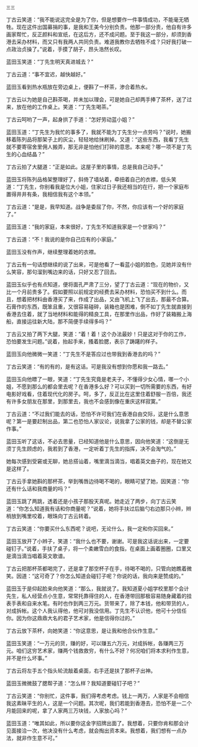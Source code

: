     三三 

   丁古云笑道：“我不能说这完全是为了你，但是想要作一件事情成功，不能毫无牺牲。现在这件出国募捐的事，是我和王美今分别负责。他那一部分责，他自有许多画家帮忙，反正颜料和宣纸，在这后方，还不成问题。至于我这一部分，却须到香港去采办材料，而又只有我两人共同负责。难道我教你去牺牲不成？只好我打破一点政治贞操了。”说着，手摸了胡子，昂头浩然长叹。

   蓝田玉笑道：“丁先生明天真进城去？”

   丁古云道：“事不宜迟，越快越好。”

   蓝田玉看到热水瓶放在旁边桌上，便斟了一杯茶，渗合着热水。

   丁古云以为她是自己斟茶喝，并未加以理会，可是她自己却两手捧了茶杯，送了过来，放在他的工作桌上。笑道：“丁先生喝茶。”

   丁古云呵哟了一声，起身拱了手道：“怎好劳动蓝小姐？”

   蓝田玉道：“丁先生为我忙的事多了，我就不能为丁先生分一点劳吗？”说时，她搬移着陈列品将那架子上的灰尘，轻轻地给抹刷掉。又道：“这些东西，我看丁先生就不要寄宿舍里佣人搬弄，那无非是怕他们打碎的意思。本来呢？哪一项不是丁先生的心血结晶？”

   丁古云拍了大腿道：“正是如此。这屋子里的事情，总是我自己动手。”

   蓝田玉将陈列品格架整理好了，斜倚了墙站着，牵扭着自己的衣襟，低头笑道：“丁先生，你别看我是位大小姐，住家过日子我还相当的在行，把一个家庭布置得井井有条，我相信我有这个本领。”

   丁古云道：“是是，我早知道。战争是委屈了你，不然，你应该有一个好的家庭了。”

   蓝田玉道：“我的家庭，本来很好，丁先生不知道我家是一个世家吗？”

   丁古云道：“不！我说的是你自己应有的小家庭。”

   蓝田玉没有作声，继续整理着她的衣襟。

   丁古云有一句话想继续的说了出来，可是他看了一看蓝小姐的脸色，见她并没有什么笑容，那句溜到嘴边来的话，只好又忍了回去。

   蓝田玉似乎也有点知道，便将面孔严肃了三分，望了丁古云道：“现在的物价，又比一个月前贵多了。假如要照以前规定的经费去采办材料，恐怕买不到什么。而且，想着把材料由香港买了来，作成了出品，又由飞机上飞了出去，那最不合算。石膏作的东西，既笨且重，又很容易碰碎，装箱也是困难，倒不如丁先生就直接到香港去住着，就了当地材料和能得的精良工具，在那里作出品，作好了装箱搬上海船，直接运往新大陆，那不简便手续得多吗？”

   丁古云又拍了两下大腿，笑道：“着！着！这个办法最妙！只是这对于你的工作，恐怕要发生问题。”说着，抬起手来，搔着脸腮，表示了踌躇的样子。

   蓝田玉向他微微一笑道：“丁先生不是答应过也带我到香港去的吗？”

   丁古云笑道：“有的有的，是有这话。可是我没有想到你愿和我一路去。”

   蓝田玉向他瞟了一眼，笑道：“丁先生究竟是老夫子，不懂得少女心情，哪一个小姐，不愿到那么的都会里去呢？在香港多么好？可以买到一切所需要的东西，有好电影好戏看，住着现代化的房子。呵，多了，反正比在这里住着舒服一百倍，我还有许多女朋友在那里，到那里去，我也不会感到像在重庆这样寂寞。”

   丁古云道：“不过我们能去的话，恐怕不许可我们在香港自由交际，这是什么意思呢？第一是要赶制出品，第二也恐怕人家议论，说我拿了公家的钱，却是不替公家作事。”

   蓝田玉听了这话，不必去思量，已经知道他是什么意思，因向他笑道：“这倒是无须丁先生顾虑的，我若到了香港，一定听着丁先生的指挥，决不会淘气的。”

   她每次感到受窘或无聊，她总搭讪着，嘴里滴当滴当，唱着英文曲子的，现在她又是这样了。

   丁古云手拿她斟的那杯茶，举到嘴唇边待喝不喝的，眼睛可望了她，因笑道：“你还有什么话和我商量的吗？”

   蓝田玉跳了两跳，透着还是小孩子那股天真呢。她走近了两步，向丁古云笑道：“你怎么知道我有话和你商量呢？”说着，她将手扶过后脑勺右边那只小辫，辫梢放到嘴里咬着，眼珠向丁古云转着。

   丁古云笑道：“你要买什么东西呢？说吧，无论什么，我一定和你买回来。”

   蓝田玉放开了小辫子，笑道：“我什么也不要，谢谢。可是我这话说出来，一定要碰钉子。”说着，手扶了桌子，将一个柔嫩雪白的食指，在桌面上画着圈圈，口里又是滴当滴当唱着英文歌谱。

   丁古云把那杯茶都喝完了，还是拿了那空杯子在手，待喝不喝的，只管向她瞧着微笑。因道：“这可奇了？你怎么知道会碰钉子呢？你说的话，我向来是赞成的。”

   蓝田玉于是仰起脸来向他笑道：“那么，我就说了。我知道夏小姐学校里那个会计先生，私人经营点小生意，常常托靠得住的人，在香港带回那极容易随身藏着的挂表手表和自来水笔。有时也作到两三万元。货带来了，除了本钱，他和带货的人，对成拆帐。这个人我认得他，他可对我没信用。丁先生不认识他，他可十分信任你。因为你这鼎鼎大名的君子艺术家，他是信得你过的。”

   丁古云放下茶杯，向她笑道：“你这意思，是让我和他合伙作生意。”

   蓝田玉笑道：“一万元的货，赚的好，可以赚五六万元，对成拆帐，各赚两三万元。咱们这穷艺术家，赚两个钱救救穷，有什么不好？何况咱们将本求利作生意，并不是什么坏事。”

   丁古云将左手五个指头轮流敲着桌面，右手还是扶了那杯子出神。

   蓝田玉微微鼓了腮帮子道：“怎么样？我知道要碰钉子吧？”

   丁古云笑道：“你别忙，这件事，我们得考虑考虑。钱上一两万，人家是不会相信我这素昧平生的人，这是一个问题。其次呢，我们若能到香港去，恐怕不是一二个月能回来的呢，拿了人家两三万块钱，人家放心吗？”

   蓝田玉道：“唯其如此，所以要你这金字招牌出面了。我想着，只要你肯和那会计见面接洽一次，他决没有什么考虑，就会掏出资本来。我想着，我们想有一点办法，就非作生意不可。”

